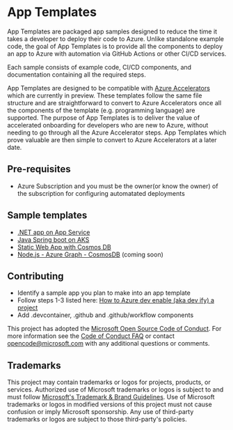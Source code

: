 # App Templates

App Templates are packaged app samples designed to reduce the time it takes a developer to deploy their code to Azure. Unlike standalone example code, the goal of App Templates is to provide all the components to deploy an app to Azure with automation via GitHub Actions or other CI/CD services. 

Each sample consists of example code, CI/CD components, and documentation containing all the required steps.

App Templates are designed to be compatible with [Azure Accelerators](https://github.com/Azure/azure-dev/) which are currently in preview. These templates follow the same file structure and are straightforward to convert to Azure Accelerators once all the components of the template (e.g. programming language) are supported. The purpose of App Templates is to deliver the value of accelerated onboarding for developers who are new to Azure, without needing to go through all the Azure Accelerator steps. App Templates which prove valuable are then simple to convert to Azure Accelerators at a later date.

## Pre-requisites
- Azure Subscription and you must be the owner(or know the owner) of the subscription for configuring automatated deployments

## Sample templates

- [.NET app on App Service](https://github.com/Azure-Samples/app-templates-dotnet-azuresql-appservice)
- [Java Spring boot on AKS](https://github.com/Azure-Samples/app-templates-springboot-app-on-AKS)
- [Static Web App with Cosmos DB](https://github.com/Azure-Samples/app-templates-staticwebapp-cosmosdb)
- [Node.js - Azure Graph - CosmosDB](https://github.com/microsoft/csu-digiapps-p-azaccel-cosmos-graph-nodejs) (coming soon)


## Contributing

- Identify a sample app you plan to make into an app template
- Follow steps 1-3 listed here: [How to Azure dev enable (aka dev ify) a project](https://github.com/Azure/azure-dev/wiki/How-to-Azure-dev-enable-(aka-dev-ify)-a-project)
- Add .devcontainer, .github and .github/workflow components

This project has adopted the [Microsoft Open Source Code of Conduct](https://opensource.microsoft.com/codeofconduct/).
For more information see the [Code of Conduct FAQ](https://opensource.microsoft.com/codeofconduct/faq/) or
contact [opencode@microsoft.com](mailto:opencode@microsoft.com) with any additional questions or comments.

## Trademarks

This project may contain trademarks or logos for projects, products, or services. Authorized use of Microsoft 
trademarks or logos is subject to and must follow 
[Microsoft's Trademark & Brand Guidelines](https://www.microsoft.com/en-us/legal/intellectualproperty/trademarks/usage/general).
Use of Microsoft trademarks or logos in modified versions of this project must not cause confusion or imply Microsoft sponsorship.
Any use of third-party trademarks or logos are subject to those third-party's policies.
